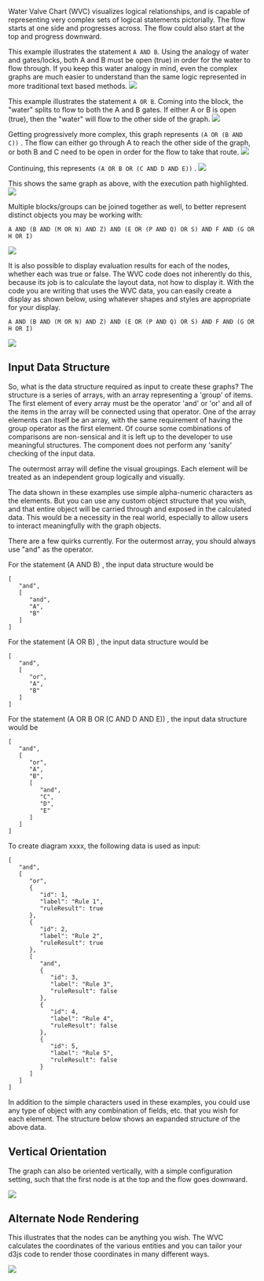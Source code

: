 
Water Valve Chart (WVC) visualizes logical relationships, and is capable of representing very complex sets of logical statements pictorially.  The flow starts at one side and progresses across. The flow could also start at the top and progress downward.



This example illustrates the statement `A AND B`. Using the analogy of water and gates/locks, both A and B must be open (true) in order for the water to flow through. If you keep this water analogy in mind, even the complex graphs are much easier to understand than the same logic represented in more traditional text based methods.
![](./demo-1.svg?raw=true)



This example illustrates the statement `A OR B`. Coming into the block, the "water" splits to flow to both the A and B gates. If either A or B is open (true), then the "water" will flow to the other side of the graph.
![](./demo-2.svg?raw=true)



Getting progressively more complex, this graph represents `(A OR (B AND C))` . The flow can either go through A to reach the other side of the graph, or both B and C need to be open in order for the flow to take that route.
![](./demo-3.svg?raw=true)


Continuing, this represents `(A OR B OR (C AND D AND E))` .
![](./demo-4.svg?raw=true)



This shows the same graph as above, with the execution path highlighted.
![](./demo-5.svg?raw=true)



Multiple blocks/groups can be joined together as well, to better represent distinct objects you may be working with:

`A AND (B AND (M OR N) AND Z) AND (E OR (P AND Q) OR S) AND F AND (G OR H OR I)`

![](./demo-6.svg?raw=true)



It is also possible to display evaluation results for each of the nodes, whether each was true or false. The WVC code does not inherently do this, because its job is to calculate the layout data, not how to display it. With the code you are writing that uses the WVC data, you can easily create a display as shown below, using whatever shapes and styles are appropriate for your display.

`A AND (B AND (M OR N) AND Z) AND (E OR (P AND Q) OR S) AND F AND (G OR H OR I)`

![](./demo-7.svg?raw=true)


## Input Data Structure

So, what is the data structure required as input to create these graphs? The structure is a series of arrays, with an array representing a 'group' of items. The first element of every array must be the operator 'and' or 'or' and all of the items in the array will be connected using that operator. One of the array elements can itself be an array, with the same requirement of having the group operator as the first element. Of course some combinations of comparisons are non-sensical and it is left up to the developer to use meaningful structures. The component does not perform any 'sanity' checking of the input data.

The outermost array will define the visual groupings. Each element will be treated as an independent group logically and visually.

The data shown in these examples use simple alpha-numeric characters as the elements. But you can use any custom object structure that you wish, and that entire object will be carried through and exposed in the calculated data. This would be a necessity in the real world, especially to allow users to interact meaningfully with the graph objects.

There are a few quirks currently. For the outermost array, you should always use "and" as the operator.

For the statement (A AND B) , the input data structure would be

    [
       "and",
       [
          "and",
          "A",
          "B"
       ]
    ]


For the statement (A OR B) , the input data structure would be

    [
       "and",
       [
          "or",
          "A",
          "B"
       ]
    ]


For the statement (A OR B OR (C AND D AND E)) , the input data structure would be

    [
       "and",
       [
          "or",
          "A",
          "B",
          [
             "and",
             "C",
             "D",
             "E"
          ]
       ]
    ]


To create diagram xxxx, the following data is used as input:

    [
       "and",
       [
          "or",
          {
             "id": 1,
             "label": "Rule 1",
             "ruleResult": true
          },
          {
             "id": 2,
             "label": "Rule 2",
             "ruleResult": true
          },
          [
             "and",
             {
                "id": 3,
                "label": "Rule 3",
                "ruleResult": false
             },
             {
                "id": 4,
                "label": "Rule 4",
                "ruleResult": false
             },
             {
                "id": 5,
                "label": "Rule 5",
                "ruleResult": false
             }
          ]
       ]
    ]


In addition to the simple characters used in these examples, you could use any type of object with any combination of fields, etc. that you wish for each element. The structure below shows an expanded structure of the above data.

## Vertical Orientation

The graph can also be oriented vertically, with a simple configuration setting, such that the first node is at the top and the flow goes downward.

![](./demo-8.svg?raw=true)


## Alternate Node Rendering

This illustrates that the nodes can be anything you wish. The WVC calculates the coordinates of the various entities and you can tailor your d3js code to render those coordinates in many different ways.

![](./demo-9.svg?raw=true)
